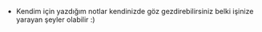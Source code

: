 * Kendim için yazdığım notlar kendinizde göz gezdirebilirsiniz belki işinize yarayan şeyler olabilir :)

